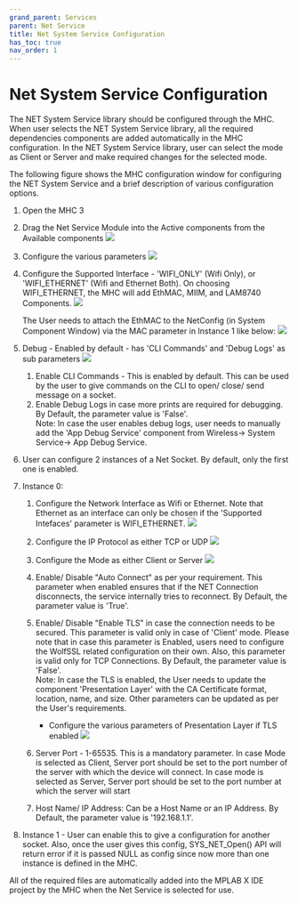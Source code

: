 ```yaml
---
grand_parent: Services
parent: Net Service
title: Net System Service Configuration
has_toc: true
nav_order: 1
---
```


# Net System Service Configuration
The NET System Service library should be configured through the MHC. When user selects the NET System Service library, all the required dependencies components are added automatically in the MHC configuration. In the NET System Service library, user can select the mode as Client or Server and make required changes for the selected mode.

The following figure shows the MHC configuration window for configuring the NET System Service and a brief description of various configuration options.
1. Open the MHC 3
2. Drag the Net Service Module into the Active components from the Available components
![](./images/Net_service_MHC.png)

3. Configure the various parameters
![](./images/Net_service_config.png)

4. Configure the Supported Interface - 'WIFI_ONLY' (Wifi Only), or 'WIFI_ETHERNET' (Wifi and Ethernet Both). On choosing WIFI_ETHERNET, the MHC will add EthMAC, MIIM, and LAM8740 Components. 
![](./images/Net_service_SuppIntf.png)

    The User needs to attach the EthMAC to the NetConfig (in System Component Window) via the MAC parameter in Instance 1 like below:
![](./images/Net_service_netconfig.png)

4. Debug - Enabled by default - has 'CLI Commands' and 'Debug Logs' as sub parameters
![](./images/Net_service_config_debug.png.png)


    1. Enable CLI Commands - This is enabled by default. This can be used by the user to give commands on the CLI to open/ close/ send message on a socket.
    9. Enable Debug Logs in case more prints are required for debugging. By Default, the parameter value is 'False'.<br>Note: In case the user enables debug logs, user needs to manually add the 'App Debug Service' component from Wireless-> System Service-> App Debug Service.

5. User can configure 2 instances of a Net Socket. By default, only the first one is enabled.

6. Instance 0:

    1. Configure the Network Interface as Wifi or Ethernet. Note that Ethernet as an interface can only be chosen if the 'Supported Intefaces' parameter is WIFI_ETHERNET.
![](./images/Net_service_Inst0_Intf.png)

    2. Configure the IP Protocol as either TCP or UDP
![](./images/Net_service_config_ipprot.png)

    3. Configure the Mode as either Client or Server
![](./images/Net_service_config_mode.png)

    4. Enable/ Disable "Auto Connect" as per your requirement. This parameter when enabled ensures that if the NET Connection disconnects, the service internally tries to reconnect. By Default, the parameter value is 'True'.

    5. Enable/ Disable "Enable TLS" in case the connection needs to be secured. This parameter is valid only in case of 'Client' mode. Please note that in case this parameter is Enabled, users need to configure the WolfSSL related configuration on their own. Also, this parameter is valid only for TCP Connections. By Default, the parameter value is 'False'.<br>Note: In case the TLS is enabled, the User needs to update the component 'Presentation Layer' with the CA Certificate format, location, name, and size. Other parameters can be updated as per the User's requirements.

        * Configure the various parameters of Presentation Layer if TLS enabled
![](./images/presentation_layer.png)


    6. Server Port - 1-65535. This is a mandatory parameter. In case Mode is selected as Client, Server port should be set to the port number of the server with which the device will connect. In case mode is selected as Server, Server port should be set to the port number at which the server will start

    7. Host Name/ IP Address: Can be a Host Name or an IP Address. By Default, the parameter value is '192.168.1.1'.
    
7. Instance 1 - User can enable this to give a configuration for another socket. Also, once the user gives this config, SYS_NET_Open() API will return error if it is passed NULL as config since now more than one instance is defined in the MHC. 


All of the required files are automatically added into the MPLAB X IDE project by the MHC when the Net Service is selected for use.
